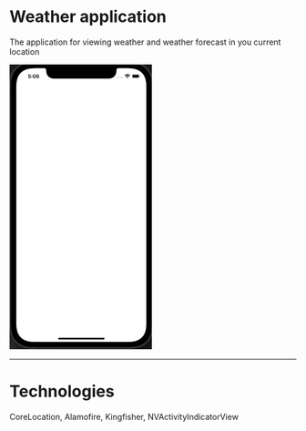 # Weather application 
The application for viewing weather and weather forecast in you current location 

<img src="https://github.com/bah9nine/.gif/blob/main/ezgif.com-gif-maker.gif?raw=true" width="250" height="500" />

___

# Technologies
CoreLocation, Alamofire, Kingfisher, NVActivityIndicatorView
 
